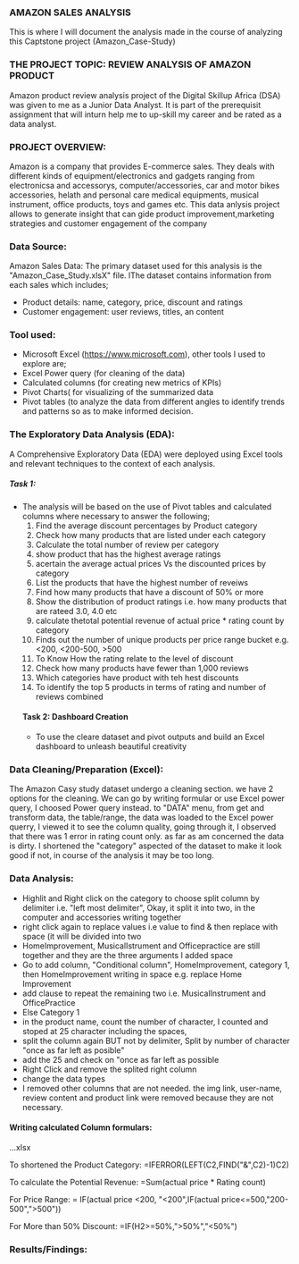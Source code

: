 ### AMAZON SALES ANALYSIS
This is where I will document the analysis made in the course of analyzing this Captstone project (Amazon_Case-Study)
   
### THE PROJECT TOPIC: REVIEW ANALYSIS OF AMAZON PRODUCT
Amazon product review analysis project of the Digital Skillup Africa (DSA) was given to me as a Junior Data Analyst. It is part of the prerequisit assignment that will inturn help me to up-skill my career and be rated as a data analyst. 

### PROJECT OVERVIEW:
Amazon is a company that provides E-commerce sales. They deals with different kinds of equipment/electronics and gadgets ranging from electronicsa and  accessorys, computer/accessories, car and motor bikes accessories, helath and personal care medical equipments, musical instrument, office products, toys and games etc. This data anlysis project allows to generate insight that can gide product improvement,marketing strategies and customer engagement of the company

### Data Source:
Amazon Sales Data: The primary dataset used for this analysis is the "Amazon_Case_Study.xlsX" file. lThe dataset contains information from each sales which includes;
* Product details: name, category, price, discount and ratings
* Customer engagement: user reviews, titles, an content

### Tool used: 
- Microsoft Excel (https://www.microsoft.com), other tools I used to explore are;
- Excel Power query (for cleaning of the data)
- Calculated columns (for creating new metrics of KPIs)
- Pivot Charts( for visualizing of the summarized data
- Pivot tables (to analyze the data from different angles to identify trends and patterns so as to make informed decision.

###  The Exploratory Data Analysis (EDA):
A Comprehensive Exploratory Data (EDA) were deployed using Excel tools and relevant techniques to the context of each analysis.
##### Task 1:
* The analysis will be based on the use of Pivot tables and calculated columns where necessary to answer the following;
  1. Find the average discount percentages by Product category
  2. Check how many products that are listed under each category
  3. Calculate the total number of review per category
  4. show product that has the highest average ratings
  5. acertain the average actual prices Vs the discounted prices by category
  6. List the products that have the highest number of reveiws
  7. Find how  many products that have a discount of 50% or more
  8. Show the distribution of product ratings i.e. how many products that are rateed 3.0, 4.0 etc
  9. calculate thetotal potential revenue of actual price * rating count by category
  10. Finds out the number of unique products per price range bucket e.g. <200, <200-500, >500
  11. To Know How the rating relate to the level of discount
  12. Check how many products have fewer than 1,000 reviews
  13. Which categories have product with teh hest discounts
  14. To identify the top 5 products in terms of rating and number of reviews combined
  #### Task 2: Dashboard Creation
  *    To use the cleare dataset and pivot outputs and build an Excel dashboard to unleash beautiful creativity

### Data Cleaning/Preparation (Excel):
The Amazon Casy study dataset undergo a cleaning section. we have 2 options for the cleaning. We can go by writing formular or use Excel power query, I choosed Power query instead. to "DATA" menu, from get and transform data, the table/range, the data was loaded to the Excel power querry, I viewed it to see the column quality, going through it, I observed that there was 1 error in rating count only. as far as am concerned the data is dirty. I shortened the "category" aspected of the dataset to make it look good if not, in course of the analysis it may be too long.

### Data Analysis:

- Highlit and Right click on the category to choose split column by delimiter i.e. "left most delimiter", Okay, it split it into two, in the computer and accessories writing together
- right click again to replace values i.e value to find & then replace with space (it will be divided into two
- HomeImprovement, MusicalIstrument and Officepractice are still together and they are the three arguments I added space
- Go to add column, "Conditional column", HomeImprovement, category 1, then HomeImprovement writing in space e.g. replace Home Improvement
- add clause to repeat the remaining two i.e. MusicalInstrument and OfficePractice
- Else Category 1
- in the product name, count the number of character, I counted and stoped at 25 character including the spaces,
- split the column again BUT not by delimiter, Split by number of character "once as far left as posible"
- add the 25 and check on "once as far left as possible
- Right Click and remove the splited right column
- change the data types
- I removed other columns that are not needed. the img link, user-name, review content and product link were removed because they are not necessary.

#### Writing calculated Column formulars: 
...xlsx

   To shortened the Product Category:
   =IFERROR(LEFT(C2,FIND("&",C2)-1)C2)

   To calculate the Potential Revenue:
   =Sum(actual price * Rating count)

   For Price Range:
   = IF(actual price <200, "<200",IF(actual price<=500,"200-500",">500"))

   For More than 50% Discount:
   =IF(H2>=50%,">50%","<50%")

   ### Results/Findings:

   
   

   
